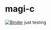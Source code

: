 # magi-c
[![Binder](https://mybinder.org/badge_logo.svg)](https://mybinder.org/v2/gh/daigaku-sei/magi-c/tree/main/HEAD)
just testing

